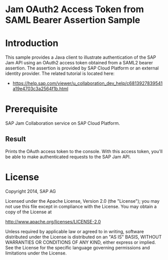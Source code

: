 # Jam OAuth2 Access Token from SAML Bearer Assertion Sample

# Introduction
This sample provides a Java client to illustrate authentication of the SAP Jam API using an OAuth2 access token obtained from a SAML2 bearer assertion. The assertion is provided by SAP Cloud Platform or an external identity provider. The related tutorial is located here:
* https://help.sap.com/viewer/u_collaboration_dev_help/c6813927839541a19e4703c3a2564f1b.html

# Prerequisite
SAP Jam Collaboration service on SAP Cloud Platform.

## Result
Prints the OAuth access token to the console.
With this access token, you'll be able to make authenticated requests to the SAP Jam API.


# License
Copyright 2014, SAP AG

Licensed under the Apache License, Version 2.0 (the "License");
you may not use this file except in compliance with the License.
You may obtain a copy of the License at

   http://www.apache.org/licenses/LICENSE-2.0

Unless required by applicable law or agreed to in writing, software
distributed under the License is distributed on an "AS IS" BASIS,
WITHOUT WARRANTIES OR CONDITIONS OF ANY KIND, either express or implied.
See the License for the specific language governing permissions and
limitations under the License.


